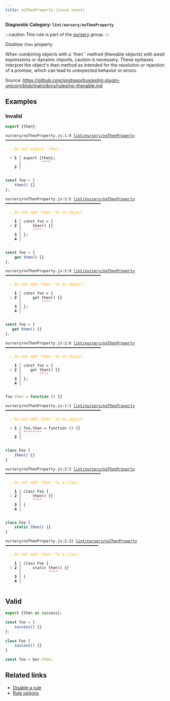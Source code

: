 ```yaml
---
title: noThenProperty (since vnext)
---
```


**Diagnostic Category: `lint/nursery/noThenProperty`**

:::caution
This rule is part of the [nursery](/linter/rules/#nursery) group.
:::

Disallow `then` property

When combining objects with a `then`` method (thenable objects) with await expressions or dynamic imports, caution is necessary.
These syntaxes interpret the object's then method as intended for the resolution or rejection of a promise, which can lead to unexpected behavior or errors.

Source: https://github.com/sindresorhus/eslint-plugin-unicorn/blob/main/docs/rules/no-thenable.md

## Examples

### Invalid

```jsx
export {then};
```

<pre class="language-text"><code class="language-text">nursery/noThenProperty.js:1:9 <a href="https://biomejs.dev/linter/rules/no-then-property">lint/nursery/noThenProperty</a> ━━━━━━━━━━━━━━━━━━━━━━━━━━━━━━━━━━━━━━━━━━

<strong><span style="color: Orange;">  </span></strong><strong><span style="color: Orange;">⚠</span></strong> <span style="color: Orange;">Do not export `then`.</span>
  
<strong><span style="color: Tomato;">  </span></strong><strong><span style="color: Tomato;">&gt;</span></strong> <strong>1 │ </strong>export {then};
   <strong>   │ </strong>        <strong><span style="color: Tomato;">^</span></strong><strong><span style="color: Tomato;">^</span></strong><strong><span style="color: Tomato;">^</span></strong><strong><span style="color: Tomato;">^</span></strong>
    <strong>2 │ </strong>
  
</code></pre>

```jsx
const foo = {
    then() {}
};
```

<pre class="language-text"><code class="language-text">nursery/noThenProperty.js:2:5 <a href="https://biomejs.dev/linter/rules/no-then-property">lint/nursery/noThenProperty</a> ━━━━━━━━━━━━━━━━━━━━━━━━━━━━━━━━━━━━━━━━━━

<strong><span style="color: Orange;">  </span></strong><strong><span style="color: Orange;">⚠</span></strong> <span style="color: Orange;">Do not add `then` to an object.</span>
  
    <strong>1 │ </strong>const foo = {
<strong><span style="color: Tomato;">  </span></strong><strong><span style="color: Tomato;">&gt;</span></strong> <strong>2 │ </strong>    then() {}
   <strong>   │ </strong>    <strong><span style="color: Tomato;">^</span></strong><strong><span style="color: Tomato;">^</span></strong><strong><span style="color: Tomato;">^</span></strong><strong><span style="color: Tomato;">^</span></strong>
    <strong>3 │ </strong>};
    <strong>4 │ </strong>
  
</code></pre>

```jsx
const foo = {
    get then() {}
};
```

<pre class="language-text"><code class="language-text">nursery/noThenProperty.js:2:9 <a href="https://biomejs.dev/linter/rules/no-then-property">lint/nursery/noThenProperty</a> ━━━━━━━━━━━━━━━━━━━━━━━━━━━━━━━━━━━━━━━━━━

<strong><span style="color: Orange;">  </span></strong><strong><span style="color: Orange;">⚠</span></strong> <span style="color: Orange;">Do not add `then` to an object.</span>
  
    <strong>1 │ </strong>const foo = {
<strong><span style="color: Tomato;">  </span></strong><strong><span style="color: Tomato;">&gt;</span></strong> <strong>2 │ </strong>    get then() {}
   <strong>   │ </strong>        <strong><span style="color: Tomato;">^</span></strong><strong><span style="color: Tomato;">^</span></strong><strong><span style="color: Tomato;">^</span></strong><strong><span style="color: Tomato;">^</span></strong>
    <strong>3 │ </strong>};
    <strong>4 │ </strong>
  
</code></pre>

```jsx
const foo = {
   get then() {}
};
```

<pre class="language-text"><code class="language-text">nursery/noThenProperty.js:2:8 <a href="https://biomejs.dev/linter/rules/no-then-property">lint/nursery/noThenProperty</a> ━━━━━━━━━━━━━━━━━━━━━━━━━━━━━━━━━━━━━━━━━━

<strong><span style="color: Orange;">  </span></strong><strong><span style="color: Orange;">⚠</span></strong> <span style="color: Orange;">Do not add `then` to an object.</span>
  
    <strong>1 │ </strong>const foo = {
<strong><span style="color: Tomato;">  </span></strong><strong><span style="color: Tomato;">&gt;</span></strong> <strong>2 │ </strong>   get then() {}
   <strong>   │ </strong>       <strong><span style="color: Tomato;">^</span></strong><strong><span style="color: Tomato;">^</span></strong><strong><span style="color: Tomato;">^</span></strong><strong><span style="color: Tomato;">^</span></strong>
    <strong>3 │ </strong>};
    <strong>4 │ </strong>
  
</code></pre>

```jsx
foo.then = function () {}
```

<pre class="language-text"><code class="language-text">nursery/noThenProperty.js:1:1 <a href="https://biomejs.dev/linter/rules/no-then-property">lint/nursery/noThenProperty</a> ━━━━━━━━━━━━━━━━━━━━━━━━━━━━━━━━━━━━━━━━━━

<strong><span style="color: Orange;">  </span></strong><strong><span style="color: Orange;">⚠</span></strong> <span style="color: Orange;">Do not add `then` to an object.</span>
  
<strong><span style="color: Tomato;">  </span></strong><strong><span style="color: Tomato;">&gt;</span></strong> <strong>1 │ </strong>foo.then = function () {}
   <strong>   │ </strong><strong><span style="color: Tomato;">^</span></strong><strong><span style="color: Tomato;">^</span></strong><strong><span style="color: Tomato;">^</span></strong><strong><span style="color: Tomato;">^</span></strong><strong><span style="color: Tomato;">^</span></strong><strong><span style="color: Tomato;">^</span></strong><strong><span style="color: Tomato;">^</span></strong><strong><span style="color: Tomato;">^</span></strong>
    <strong>2 │ </strong>
  
</code></pre>

```jsx
class Foo {
    then() {}
}
```

<pre class="language-text"><code class="language-text">nursery/noThenProperty.js:2:5 <a href="https://biomejs.dev/linter/rules/no-then-property">lint/nursery/noThenProperty</a> ━━━━━━━━━━━━━━━━━━━━━━━━━━━━━━━━━━━━━━━━━━

<strong><span style="color: Orange;">  </span></strong><strong><span style="color: Orange;">⚠</span></strong> <span style="color: Orange;">Do not add `then` to a class.</span>
  
    <strong>1 │ </strong>class Foo {
<strong><span style="color: Tomato;">  </span></strong><strong><span style="color: Tomato;">&gt;</span></strong> <strong>2 │ </strong>    then() {}
   <strong>   │ </strong>    <strong><span style="color: Tomato;">^</span></strong><strong><span style="color: Tomato;">^</span></strong><strong><span style="color: Tomato;">^</span></strong><strong><span style="color: Tomato;">^</span></strong>
    <strong>3 │ </strong>}
    <strong>4 │ </strong>
  
</code></pre>

```jsx
class Foo {
    static then() {}
}
```

<pre class="language-text"><code class="language-text">nursery/noThenProperty.js:2:12 <a href="https://biomejs.dev/linter/rules/no-then-property">lint/nursery/noThenProperty</a> ━━━━━━━━━━━━━━━━━━━━━━━━━━━━━━━━━━━━━━━━━

<strong><span style="color: Orange;">  </span></strong><strong><span style="color: Orange;">⚠</span></strong> <span style="color: Orange;">Do not add `then` to a class.</span>
  
    <strong>1 │ </strong>class Foo {
<strong><span style="color: Tomato;">  </span></strong><strong><span style="color: Tomato;">&gt;</span></strong> <strong>2 │ </strong>    static then() {}
   <strong>   │ </strong>           <strong><span style="color: Tomato;">^</span></strong><strong><span style="color: Tomato;">^</span></strong><strong><span style="color: Tomato;">^</span></strong><strong><span style="color: Tomato;">^</span></strong>
    <strong>3 │ </strong>}
    <strong>4 │ </strong>
  
</code></pre>

## Valid

```jsx
export {then as success};
```

```jsx
const foo = {
    success() {}
};
```

```jsx
class Foo {
    success() {}
}
```

```jsx
const foo = bar.then;
```

## Related links

- [Disable a rule](/linter/#disable-a-lint-rule)
- [Rule options](/linter/#rule-options)

